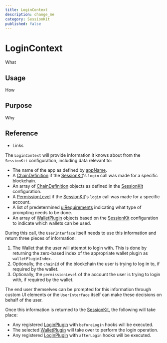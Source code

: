 ```yaml
---
title: LoginContext
description: change_me
category: SessionKit
published: false
---
```


# LoginContext

What

## Usage

How

## Purpose

Why

## Reference

- Links

The `LoginContext` will provide information it knows about from the `SessionKit` configuration, including data relevant to:

- The name of the app as defined by [appName](#).
- A [ChainDefinition](#) if the [SessionKit](#)'s `login` call was made for a specific blockchain.
- An array of [ChainDefinition](#) objects as defined in the [SessionKit](#) configuration.
- A [PermissionLevel](#) if the [SessionKit](#)'s `login` call was made for a specific account.
- A list of predetermined [uiRequirements](#) indicating what type of prompting needs to be done.
- An array of [WalletPlugin](#) objects based on the [SessionKit](#) configuration to indicate which wallets can be used.

During this call, the `UserInterface` itself needs to use this information and return three pieces of information:

1. The Wallet that the user will attempt to login with. This is done by returning the zero-based index of the appropriate wallet plugin as `walletPluginIndex`.
2. Optionally, the `chainId` of the blockchain the user is trying to log in to, if required by the wallet.
3. Optionally, the `permissionLevel` of the account the user is trying to login with, if required by the wallet.

The end user themselves can be prompted for this information through custom UI elements or the `UserInterface` itself can make these decisions on behalf of the user.

Once this information is returned to the [SessionKit](#), the following will take place:

- Any registered [LoginPlugin](#) with `beforeLogin` hooks will be executed.
- The selected [WalletPlugin](#) will take over to perform the login operation.
- Any registered [LoginPlugin](#) with `afterLogin` hooks will be executed.
